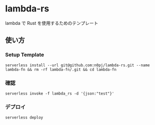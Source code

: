 # lambda-rs

lambda で Rust を使用するためのテンプレート

## 使い方

### Setup Template

```
serverless install --url git@github.com:n0pj/lambda-rs.git --name lambda-fn && rm -rf lambda-fn/.git && cd lambda-fn
```

### 確認

```
serverless invoke -f lambda_rs -d '{json:"test"}'
```

### デプロイ

```
serverless deploy
```
